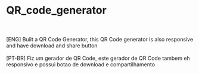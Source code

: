 # QR_code_generator
<br>
<br>
[ENG] Built a QR Code Generator, this QR Code generator is also responsive and have download and share button
<br>
<br>
[PT-BR] Fiz um gerador de QR Code, este gerador de QR Code tambem eh responsivo e possui botao de download e compartilhamento
